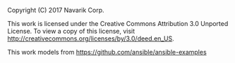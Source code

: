 Copyright (C) 2017 Navarik Corp.

This work is licensed under the Creative Commons Attribution 3.0 Unported License.
To view a copy of this license, visit http://creativecommons.org/licenses/by/3.0/deed.en_US.

This work models from https://github.com/ansible/ansible-examples